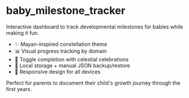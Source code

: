 # baby_milestone_tracker
Interactive dashboard to track developmental milestones for babies while making it fun. 
- ✨ Mayan-inspired constellation theme
- 📊 Visual progress tracking by domain
- 🌙 Toggle completion with celestial celebrations
- 💾 Local storage + manual JSON backup/restore
- 📱 Responsive design for all devices

Perfect for parents to document their child's growth journey through the first years.
